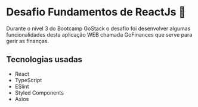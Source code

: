 <h1>Desafio Fundamentos de ReactJs 🚀</h1>

Durante o nível 3 do Bootcamp GoStack o desafio foi desenvolver algumas funcionalidades desta aplicação WEB
chamada GoFinances que serve para gerir as finanças.

<h2> Tecnologias usadas </h2>

- React
- TypeScript
- ESlint
- Styled Components
- Axios

